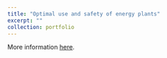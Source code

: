 ```yaml
---
title: "Optimal use and safety of energy plants"
excerpt: ""
collection: portfolio
---
```


More information [here](https://didattica.polito.it/pls/portal30/gap.pkg_guide.viewGap?p_cod_ins=01TYGMK&p_a_acc=2025&p_header=S&p_lang=IT&multi=N "Polito").
